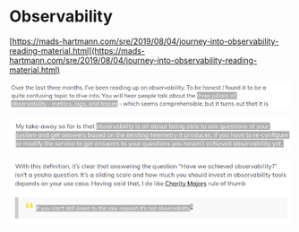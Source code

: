 # Observability

[https://mads-hartmann.com/sre/2019/08/04/journey-into-observability-reading-material.html](https://mads-hartmann.com/sre/2019/08/04/journey-into-observability-reading-material.html)

![](../.gitbook/assets/image%20%28101%29.png)

![](../.gitbook/assets/image%20%28142%29.png)

![](../.gitbook/assets/image%20%28116%29.png)


